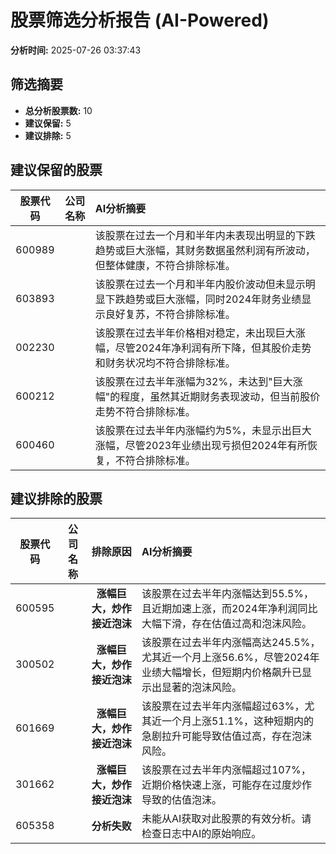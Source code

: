 # 股票筛选分析报告 (AI-Powered)

**分析时间:** 2025-07-26 03:37:43

## 筛选摘要

- **总分析股票数:** 10
- **建议保留:** 5
- **建议排除:** 5

## 建议保留的股票

| 股票代码 | 公司名称 | AI分析摘要 |
|:---:|:---:|:---|
| 600989 |  | 该股票在过去一个月和半年内未表现出明显的下跌趋势或巨大涨幅，其财务数据虽然利润有所波动，但整体健康，不符合排除标准。 |
| 603893 |  | 该股票在过去一个月和半年内股价波动但未显示明显下跌趋势或巨大涨幅，同时2024年财务业绩显示良好复苏，不符合排除标准。 |
| 002230 |  | 该股票在过去半年价格相对稳定，未出现巨大涨幅，尽管2024年净利润有所下降，但其股价走势和财务状况均不符合排除标准。 |
| 600212 |  | 该股票在过去半年涨幅为32%，未达到"巨大涨幅"的程度，虽然其近期财务表现波动，但当前股价走势不符合排除标准。 |
| 600460 |  | 该股票在过去半年内涨幅约为5%，未显示出巨大涨幅，尽管2023年业绩出现亏损但2024年有所恢复，不符合排除标准。 |

## 建议排除的股票

| 股票代码 | 公司名称 | 排除原因 | AI分析摘要 |
|:---:|:---:|:---:|:---|
| 600595 |  | **涨幅巨大，炒作接近泡沫** | 该股票在过去半年内涨幅达到55.5%，且近期加速上涨，而2024年净利润同比大幅下滑，存在估值过高和泡沫风险。 |
| 300502 |  | **涨幅巨大，炒作接近泡沫** | 该股票在过去半年内涨幅高达245.5%，尤其近一个月上涨56.6%，尽管2024年业绩大幅增长，但短期内价格飙升已显示出显著的泡沫风险。 |
| 601669 |  | **涨幅巨大，炒作接近泡沫** | 该股票在过去半年内涨幅超过63%，尤其近一个月上涨51.1%，这种短期内的急剧拉升可能导致估值过高，存在泡沫风险。 |
| 301662 |  | **涨幅巨大，炒作接近泡沫** | 该股票在过去半年内涨幅超过107%，近期价格快速上涨，可能存在过度炒作导致的估值泡沫。 |
| 605358 |  | **分析失败** | 未能从AI获取对此股票的有效分析。请检查日志中AI的原始响应。 |
